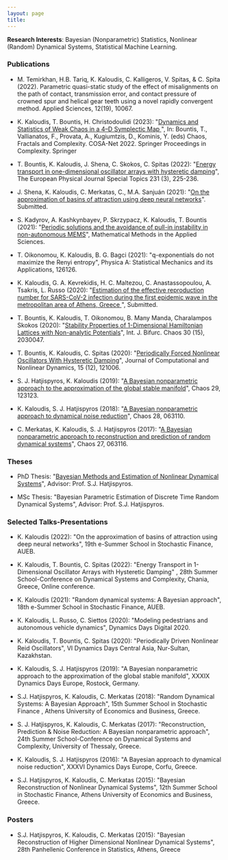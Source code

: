 ```yaml
---
layout: page
title: 
---
```

**Research Interests**: Bayesian (Nonparametric) Statistics, Nonlinear (Random) Dynamical Systems, Statistical Machine Learning.

### Publications

* M. Temirkhan, H.B. Tariq, K. Kaloudis, C. Kalligeros, V. Spitas, & C. Spita (2022). Parametric quasi-static study of the effect of misalignments on the path of contact, transmission error, and contact pressure of crowned spur and helical gear teeth using a novel rapidly convergent method. Applied Sciences, 12(19), 10067.

* K. Kaloudis, T. Bountis, H. Christodoulidi (2023): "[Dynamics and Statistics of Weak Chaos in a 4–D Symplectic Map
](https://repository.lincoln.ac.uk/articles/conference_contribution/Dynamics_and_Statistics_of_Weak_Chaos_in_a_4_D_Symplectic_Map/25180076)",  In: Bountis, T., Vallianatos, F., Provata, A., Kugiumtzis, D., Kominis, Y. (eds) Chaos, Fractals and Complexity. COSA-Net 2022. Springer Proceedings in Complexity. Springer

* T. Bountis, K. Kaloudis, J. Shena, C. Skokos, C. Spitas (2022): "[Energy transport in one-dimensional oscillator arrays with hysteretic damping](https://arxiv.org/abs/2111.10816.pdf)", The European Physical Journal Special Topics 231 (3), 225-236.

* J. Shena, K. Kaloudis, C. Merkatas, C., M.A. Sanjuán (2021): "[On the approximation of basins of attraction using deep neural networks](https://arxiv.org/pdf/2109.06564.pdf)". Submitted.

* S. Kadyrov, A. Kashkynbayev, P. Skrzypacz, K. Kaloudis, T. Bountis (2021): "[Periodic solutions and the avoidance of pull-in instability in non-autonomous MEMS](https://doi.org/10.1002/mma.7725)", Mathematical Methods in the Applied Sciences.

* T. Oikonomou, K. Kaloudis, B. G. Bagci (2021): "q-exponentials do not maximize the Renyi entropy", Physica A: Statistical Mechanics and its Applications, 126126.

*  K. Kaloudis, G. A. Kevrekidis, H. C. Maltezou, C. Anastassopoulou, A. Tsakris, L. Russo (2020): "[Estimation of the effective reproduction number for SARS-CoV-2 infection during the first epidemic wave in the metropolitan area of Athens, Greece ](https://arxiv.org/pdf/2012.14192.pdf)", Submitted.

- T. Bountis, K. Kaloudis, T. Oikonomou, B. Many Manda, Charalampos Skokos (2020): "[Stability Properties of 1-Dimensional Hamiltonian Lattices with Non-analytic Potentials](https://arxiv.org/pdf/2005.06196.pdf)",  Int. J. Bifurc. Chaos 30 (15), 2030047.

- T. Bountis, K. Kaloudis, C. Spitas (2020): "[Periodically Forced Nonlinear Oscillators With Hysteretic Damping](https://arxiv.org/pdf/2005.06187.pdf)", Journal of Computational and Nonlinear Dynamics, 15 (12), 121006.

- S. J. Hatjispyros, K. Kaloudis (2019): "[A Bayesian nonparametric approach to the approximation of the global stable manifold](https://doi.org/10.1063/1.5025545)",  Chaos 29, 123123.

- K. Kaloudis, S. J. Hatjispyros (2018): "[A Bayesian nonparametric approach to dynamical noise reduction](https://doi.org/10.1063/1.5025545)",  Chaos 28, 063110.

- C. Merkatas, K. Kaloudis, S. J. Hatjispyros (2017): "[A Bayesian nonparametric approach to reconstruction and prediction of random dynamical systems](http://dx.doi.org/10.1063/1.4990547)", Chaos 27, 063116.

### Theses

- PhD Thesis: "[Bayesian Methods and Estimation of Nonlinear Dynamical Systems](https://thesis.ekt.gr/thesisBookReader/id/46213#page/1/mode/2up)", 
Advisor:  Prof. S.J. Hatjispyros.

- MSc Thesis: "Bayesian Parametric Estimation of Discrete Time Random Dynamical Systems",
Advisor:  Prof. S.J. Hatjispyros.

### Selected Talks-Presentations
- K. Kaloudis (2022): "On the approximation of basins of attraction using deep neural networks",  19th e-Summer School in Stochastic Finance, AUEB.

- K. Kaloudis, T. Bountis, C. Spitas (2022): "Energy Transport in 1-Dimensional Oscillator Arrays with Hysteretic Damping" , 28th Summer School-Conference on Dynamical Systems and Complexity, Chania, Greece, Online conference.

- K. Kaloudis (2021): "Random dynamical systems: A Bayesian approach", 18th e-Summer School in Stochastic Finance, AUEB.

- K. Kaloudis, L. Russo, C. Siettos (2020): "Modeling pedestrians and autonomous vehicle dynamics", Dynamics Days Digital 2020.

- K. Kaloudis, T. Bountis, C. Spitas (2020): "Periodically Driven Nonlinear Reid Oscillators", VI Dynamics Days Central Asia, Nur-Sultan, Kazakhstan.

- K. Kaloudis, S. J. Hatjispyros (2019): "A Bayesian nonparametric approach to the approximation of the global stable manifold",
XXXIX Dynamics Days Europe, Rostock, Germany.

- S.J. Hatjispyros, K. Kaloudis,  C. Merkatas (2018): "Random Dynamical Systems: A Bayesian Approach",
15th Summer School in Stochastic Finance , Athens University of Economics and Business, Greece.

- S. J. Hatjispyros, K. Kaloudis, C. Merkatas (2017): "Reconstruction, Prediction & Noise Reduction: A Bayesian nonparametric approach",
24th Summer School-Conference on Dynamical Systems and Complexity, University of Thessaly, Greece.

- K. Kaloudis, S. J. Hatjispyros (2016): "A Bayesian approach to dynamical noise reduction",
XXXVI Dynamics Days Europe, Corfu, Greece.

- S.J. Hatjispyros, K. Kaloudis,  C. Merkatas (2015): "Bayesian Reconstruction of Nonlinear Dynamical Systems",
12th Summer School in Stochastic Finance, Athens University of Economics and Business, Greece.


### Posters

- S.J. Hatjispyros, K. Kaloudis,  C. Merkatas (2015): "Bayesian Reconstruction of  Higher Dimensional Nonlinear Dynamical Systems", 
28th Panhellenic Conference in Statistics, Athens, Greece


